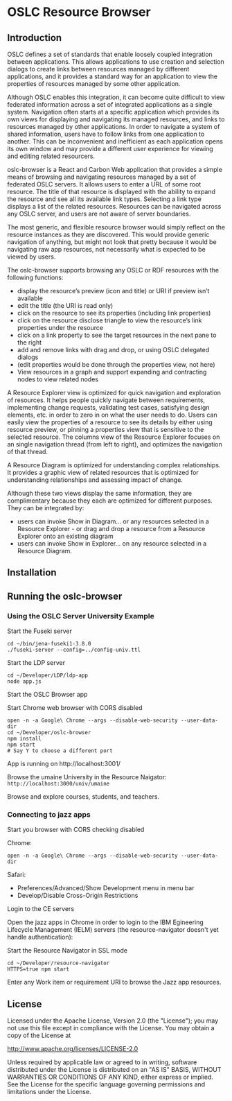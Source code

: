 # OSLC Resource Browser

## Introduction

OSLC defines a set of standards that enable loosely coupled integration between applications. This allows applications to use creation and selection dialogs to create links between resources managed by different applications, and it provides a standard way for an application to view the properties of resources managed by some other application. 

Although OSLC enables this integration, it can become quite difficult to view federated information across a set of integrated applications as a single system. Navigation often starts at a specific application which provides its own views for displaying and navigating its managed resources, and links to resources managed by other applications. In order to navigate a system of shared information, users have to follow links from one application to another. This can be inconvenient and inefficient as each application opens its own window and may provide a different user experience for viewing and editing related resourcers.

oslc-browser is a React and Carbon Web application that provides a simple means of browsing and navigating resources managed by a set of federated OSLC servers. It allows users to enter a URL of some root resource. The title of that resource is displayed with the ability to expand the resource and see all its available link types. Selecting a link type displays a list of the related resources. Resources can be navigated across any OSLC server, and users are not aware of server boundaries. 

The most generic, and flexible resource browser would simply reflect on the resource instances as they are discovered. This would provide generic navigation of anything, but might not look that pretty because it would be navigating raw app resources, not necessarily what is expected to be viewed by users.

The oslc-browser supports browsing any OSLC or RDF resources with the following functions:
* display the resource’s preview (icon and title) or URI if preview isn’t available
* edit the title (the URI is read only)
* click on the resource to see its properties (including link properties)
* click on the resource disclose triangle to view the resource’s link properties under the resource
* click on a link property to see the target resources in the next pane to the right
* add and remove links with drag and drop, or using OSLC delegated dialogs
* (edit properties would be done through the properties view, not here)
* View resources in a graph and support expanding and contracting nodes to view related nodes

A Resource Explorer view is optimized for quick navigation and exploration of resources. It helps people quickly navigate between requirements, implementing change requests, validating test cases, satisfying design elements, etc. in order to zero in on what the user needs to do. Users can easily view the properties of a resource to see its details by either using resource preview, or pinning a properties view that is sensitive to the selected resource. The columns view of the Resource Explorer focuses on an single navigation thread (from left to right), and optimizes the navigation of that thread.

A Resource Diagram is optimized for understanding complex relationships. It provides a graphic view of related resources that is optimized for understanding relationships and assessing impact of change. 

Although these two views display the same information, they are complimentary because they each are optimized for different purposes. They can be integrated by:
* users can invoke Show in Diagram... or any resources selected in a Resource Explorer - or drag and drop a resource from a Resource Explorer onto an existing diagram
* users can invoke Show in Explorer... on any resource selected in a Resource Diagram. 

## Installation

## Running the oslc-browser

### Using the OSLC Server University Example

Start the Fuseki server
```
cd ~/bin/jena-fuseki1-3.8.0
./fuseki-server --config=../config-univ.ttl
```
Start the LDP server
```
cd ~/Developer/LDP/ldp-app
node app.js
```
Start the OSLC Browser app

Start Chrome web browser with CORS disabled
```
open -n -a Google\ Chrome --args --disable-web-security --user-data-dir
cd ~/Developer/oslc-browser
npm install
npm start
# Say Y to choose a different port
```
App is running on http://localhost:3001/ 


Browse the umaine University in the Resource Naigator: `http://localhost:3000/univ/umaine`

Browse and explore courses, students, and teachers.

### Connecting to jazz apps

Start you browser with CORS checking disabled

Chrome:
```
open -n -a Google\ Chrome --args --disable-web-security --user-data-dir
```
Safari:
* Preferences/Advanced/Show Development menu in menu bar
* Develop/Disable Cross-Origin Restrictions

Login to the CE servers

Open the jazz apps in Chrome in order to login to the IBM Egineering Lifecycle Management (IELM) servers (the resource-navigator doesn't yet handle authentication):


Start the Resource Navigator in SSL mode
```
cd ~/Developer/resource-navigator
HTTPS=true npm start
```
Enter any Work item or requirement URI to browse the Jazz app resources.

## License

Licensed under the Apache License, Version 2.0 (the "License");
you may not use this file except in compliance with the License.
You may obtain a copy of the License at

   http://www.apache.org/licenses/LICENSE-2.0

Unless required by applicable law or agreed to in writing, software
distributed under the License is distributed on an "AS IS" BASIS,
WITHOUT WARRANTIES OR CONDITIONS OF ANY KIND, either express or implied.
See the License for the specific language governing permissions and
limitations under the License.

